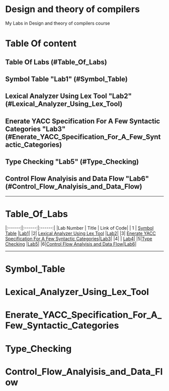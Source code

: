 # Design and theory of compilers
My Labs in Design and theory of compilers course

# Table Of content
   ## Table Of Labs (#Table_Of_Labs)
   ## Symbol Table "Lab1" (#Symbol_Table)
   ## Lexical Analyzer Using Lex Tool "Lab2" (#Lexical_Analyzer_Using_Lex_Tool)
   ## Enerate YACC Specification For A Few Syntactic Categories "Lab3" (#Enerate_YACC_Specification_For_A_Few_Syntactic_Categories)
   ## Type Checking "Lab5" (#Type_Checking)
   ## Control Flow Analyisis and Data Flow "Lab6" (#Control_Flow_Analyisis_and_Data_Flow)
 
<hr>

# Table_Of_Labs
|:------:|:------:|:------:|
|Lab Number | Title | Link of Code|
| 1 | [Symbol Table](#Symbol_Table) |[Lab1](https://github.com/FatimaALzahrani/Design-and-theory-of-compilers/blob/main/Lab1.cpp)|
|2| [Lexical Analyzer Using Lex Tool](#Lexical_Analyzer_Using_Lex_Tool) |[Lab2](https://github.com/FatimaALzahrani/Design-and-theory-of-compilers/blob/main/Lab2.c)|
|3| [Enerate YACC Specification For A Few Syntactic Categories](#Enerate_YACC_Specification_For_A_Few_Syntactic_Categories)|[Lab3](https://github.com/FatimaALzahrani/Design-and-theory-of-compilers/blob/main/Lab3.cpp)|
|4|  | [Lab4](https://github.com/FatimaALzahrani/Design-and-theory-of-compilers/blob/main/Lab4.cpp)|
|5|[Type Checking](#Type_Checking) |[Lab5](https://github.com/FatimaALzahrani/Design-and-theory-of-compilers/blob/main/Lab5.cpp)|
|6|[Control Flow Analyisis and Data Flow](#Control_Flow_Analyisis_and_Data_Flow)|[Lab6](https://github.com/FatimaALzahrani/Design-and-theory-of-compilers/blob/main/Lab6.cpp)|

<hr>

# Symbol_Table
# Lexical_Analyzer_Using_Lex_Tool
# Enerate_YACC_Specification_For_A_Few_Syntactic_Categories
# Type_Checking
# Control_Flow_Analyisis_and_Data_Flow
